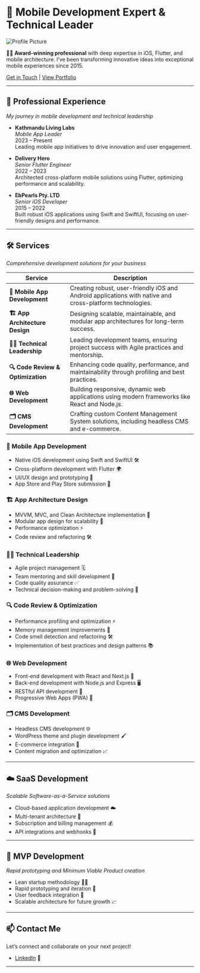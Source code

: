 # 🌟 Mobile Development Expert & Technical Leader

![Profile Picture](https://via.placeholder.com/150) <!-- Replace with actual URL for your profile picture (e.g., https://github.com/socialmohansingh/assets/profile.jpg) -->

👨‍💻 **Award-winning professional** with deep expertise in iOS, Flutter, and mobile architecture. I’ve been transforming innovative ideas into exceptional mobile experiences since 2015.

[Get in Touch](#) | [View Portfolio](#)

---

## 🚀 Professional Experience

*My journey in mobile development and technical leadership*

- **Kathmandu Living Labs**  
  *Mobile App Leader*  
  2023 – Present  
  Leading mobile app initiatives to drive innovation and user engagement.

- **Delivery Hero**  
  *Senior Flutter Engineer*  
  2022 – 2023  
  Architected cross-platform mobile solutions using Flutter, optimizing performance and scalability.

- **EbPearls Pty. LTD**  
  *Senior iOS Developer*  
  2015 – 2022  
  Built robust iOS applications using Swift and SwiftUI, focusing on user-friendly designs and performance.

---

## 🛠️ Services

*Comprehensive development solutions for your business*

| Service                     | Description                                                                                     |
|-----------------------------|-------------------------------------------------------------------------------------------------|
| **📱 Mobile App Development**  | Creating robust, user-friendly iOS and Android applications with native and cross-platform technologies. |
| **🏗️ App Architecture Design** | Designing scalable, maintainable, and modular app architectures for long-term success.           |
| **👨‍💼 Technical Leadership**    | Leading development teams, ensuring project success with Agile practices and mentorship.         |
| **🔍 Code Review & Optimization** | Enhancing code quality, performance, and maintainability through profiling and best practices.   |
| **🌐 Web Development**         | Building responsive, dynamic web applications using modern frameworks like React and Node.js.    |
| **🗂️ CMS Development**         | Crafting custom Content Management System solutions, including headless CMS and e-commerce.      |

### 📱 Mobile App Development
- Native iOS development using Swift and SwiftUI 🛠️
- Cross-platform development with Flutter 🌍
- UI/UX design and prototyping 🎨
- App Store and Play Store submission 📲

### 🏗️ App Architecture Design
- MVVM, MVC, and Clean Architecture implementation 🧩
- Modular app design for scalability 🔄
- Performance optimization ⚡
- Code review and refactoring 🛠️

### 👨‍💼 Technical Leadership
- Agile project management 🗓️
- Team mentoring and skill development 👥
- Code quality assurance ✅
- Technical decision-making and problem-solving 🧠

### 🔍 Code Review & Optimization
- Performance profiling and optimization ⚡
- Memory management improvements 🧹
- Code smell detection and refactoring 🛠️
- Implementation of best practices and design patterns 📚

### 🌐 Web Development
- Front-end development with React and Next.js 🌟
- Back-end development with Node.js and Express 🖥️
- RESTful API development 🔗
- Progressive Web Apps (PWA) 📱

### 🗂️ CMS Development
- Headless CMS development 🌐
- WordPress theme and plugin development 🖌️
- E-commerce integration 🛒
- Content migration and optimization 📈

---

## ☁️ SaaS Development

*Scalable Software-as-a-Service solutions*

- Cloud-based application development ☁️
- Multi-tenant architecture 🏢
- Subscription and billing management 💰
- API integrations and webhooks 🔗

---

## 🚀 MVP Development

*Rapid prototyping and Minimum Viable Product creation*

- Lean startup methodology 🏃‍♂️
- Rapid prototyping and iteration 🔄
- User feedback integration 📣
- Scalable architecture for future growth 📈

---

## 📫 Contact Me

Let’s connect and collaborate on your next project!  

- [LinkedIn](https://www.linkedin.com/in/mohansinghthagunna/) 🔗 

---

